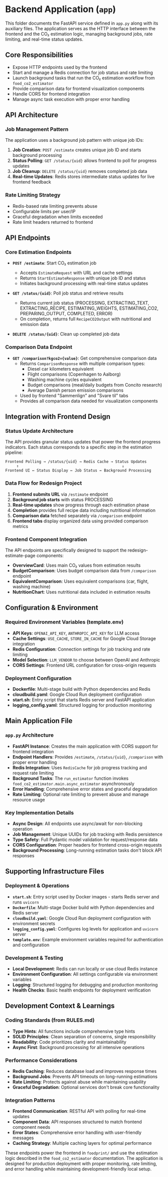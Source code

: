 # Backend Application (`app`)

This folder documents the FastAPI service defined in `app.py` along with its auxiliary files. The application serves as the HTTP interface between the frontend and the CO₂ estimation logic, managing background jobs, rate limiting, and real-time status updates.

## Core Responsibilities
- Expose HTTP endpoints used by the frontend
- Start and manage a Redis connection for job status and rate limiting
- Launch background tasks that run the CO₂ estimation workflow from `food_co2_estimator`
- Provide comparison data for frontend visualization components
- Handle CORS for frontend integration
- Manage async task execution with proper error handling

## API Architecture

### Job Management Pattern
The application uses a background job pattern with unique job IDs:
1. **Job Creation**: `POST /estimate` creates unique job ID and starts background processing
2. **Status Polling**: `GET /status/{uid}` allows frontend to poll for progress updates
3. **Job Cleanup**: `DELETE /status/{uid}` removes completed job data
4. **Real-time Updates**: Redis stores intermediate status updates for live frontend feedback

### Rate Limiting Strategy
- Redis-based rate limiting prevents abuse
- Configurable limits per user/IP
- Graceful degradation when limits exceeded
- Rate limit headers returned to frontend

## API Endpoints

### Core Estimation Endpoints
- **`POST /estimate`**: Start CO₂ estimation job
  - Accepts `EstimateRequest` with URL and cache settings
  - Returns `StartEstimateResponse` with unique job ID and status
  - Initiates background processing with real-time status updates

- **`GET /status/{uid}`**: Poll job status and retrieve results
  - Returns current job status (PROCESSING, EXTRACTING_TEXT, EXTRACTING_RECIPE, ESTIMATING_WEIGHTS, ESTIMATING_CO2, PREPARING_OUTPUT, COMPLETED, ERROR)
  - On completion, returns full `RecipeCO2Output` with nutritional and emission data

- **`DELETE /status/{uid}`**: Clean up completed job data

### Comparison Data Endpoint
- **`GET /comparison?kgco2={value}`**: Get comprehensive comparison data
  - Returns `ComparisonResponse` with multiple comparison types:
    - Diesel car kilometers equivalent
    - Flight comparisons (Copenhagen to Aalborg)
    - Washing machine cycles equivalent
    - Budget comparisons (meal/daily budgets from Concito research)
    - Average Danish person emission comparisons
  - Used by frontend "Sammenlign" and "Svare til" tabs
  - Provides all comparison data needed for visualization components

## Integration with Frontend Design

### Status Update Architecture
The API provides granular status updates that power the frontend progress indicators. Each status corresponds to a specific step in the estimation pipeline:

```
Frontend Polling → /status/{uid} → Redis Cache → Status Updates
     ↑                                              ↓
Frontend UI ← Status Display ← Job Status ← Background Processing
```

### Data Flow for Redesign Project
1. **Frontend submits URL** via `/estimate` endpoint
2. **Background job starts** with status PROCESSING
3. **Real-time updates** show progress through each estimation phase
4. **Completion** provides full recipe data including nutritional information
5. **Comparison data** fetched separately via `/comparison` endpoint
6. **Frontend tabs** display organized data using provided comparison metrics

### Frontend Component Integration
The API endpoints are specifically designed to support the redesign-estimate-page components:
- **OverviewCard**: Uses main CO₂ values from estimation results
- **BudgetComparison**: Uses budget comparison data from `/comparison` endpoint
- **EquivalentComparison**: Uses equivalent comparisons (car, flight, washing machine)
- **NutritionChart**: Uses nutritional data included in estimation results

## Configuration & Environment

### Required Environment Variables (template.env)
- **API Keys**: `OPENAI_API_KEY`, `ANTHROPIC_API_KEY` for LLM access
- **Cache Settings**: `USE_CACHE`, `STORE_IN_CACHE` for Google Cloud Storage integration
- **Redis Configuration**: Connection settings for job tracking and rate limiting
- **Model Selection**: `LLM_VENDOR` to choose between OpenAI and Anthropic
- **CORS Settings**: Frontend URL configuration for cross-origin requests

### Deployment Configuration
- **Dockerfile**: Multi-stage build with Python dependencies and Redis
- **cloudbuild.yaml**: Google Cloud Run deployment configuration
- **start.sh**: Entry script that starts Redis server and FastAPI application
- **logging_config.yaml**: Structured logging for production monitoring

## Main Application File

### `app.py` Architecture
- **FastAPI Instance**: Creates the main application with CORS support for frontend integration
- **Endpoint Handlers**: Provides `/estimate`, `/status/{uid}`, `/comparison` with proper error handling
- **Redis Integration**: Uses `RedisCache` for job progress tracking and request rate limiting
- **Background Tasks**: The `run_estimator` function invokes `food_co2_estimator.main.async_estimator` asynchronously
- **Error Handling**: Comprehensive error states and graceful degradation
- **Rate Limiting**: Optional rate limiting to prevent abuse and manage resource usage

### Key Implementation Details
- **Async Design**: All endpoints use async/await for non-blocking operation
- **Job Management**: Unique UUIDs for job tracking with Redis persistence
- **Type Safety**: Full Pydantic model validation for request/response data
- **CORS Configuration**: Proper headers for frontend cross-origin requests
- **Background Processing**: Long-running estimation tasks don't block API responses

## Supporting Infrastructure Files

### Deployment & Operations
- **`start.sh`**: Entry script used by Docker images - starts Redis server and runs `uvicorn`
- **`Dockerfile`**: Multi-stage Docker build with Python dependencies and Redis server
- **`cloudbuild.yaml`**: Google Cloud Run deployment configuration with environment secrets
- **`logging_config.yaml`**: Configures log levels for application and `uvicorn` server
- **`template.env`**: Example environment variables required for authentication and configuration

### Development & Testing
- **Local Development**: Redis can run locally or use cloud Redis instance
- **Environment Configuration**: All settings configurable via environment variables
- **Logging**: Structured logging for debugging and production monitoring
- **Health Checks**: Basic health endpoints for deployment verification

## Development Context & Learnings

### Coding Standards (from RULES.md)
- **Type Hints**: All functions include comprehensive type hints
- **SOLID Principles**: Clean separation of concerns, single responsibility
- **Readability**: Code prioritizes clarity and maintainability
- **Async First**: Background processing for all intensive operations

### Performance Considerations
- **Redis Caching**: Reduces database load and improves response times
- **Background Jobs**: Prevents API timeouts on long-running estimations
- **Rate Limiting**: Protects against abuse while maintaining usability
- **Graceful Degradation**: Optional services don't break core functionality

### Integration Patterns
- **Frontend Communication**: RESTful API with polling for real-time updates
- **Component Data**: API responses structured to match frontend component needs
- **Error States**: Comprehensive error handling with user-friendly messages
- **Caching Strategy**: Multiple caching layers for optimal performance

These endpoints power the frontend in `foodprint/` and use the estimation logic described in the `food_co2_estimator` documentation. The application is designed for production deployment with proper monitoring, rate limiting, and error handling while maintaining development-friendly local setup.
